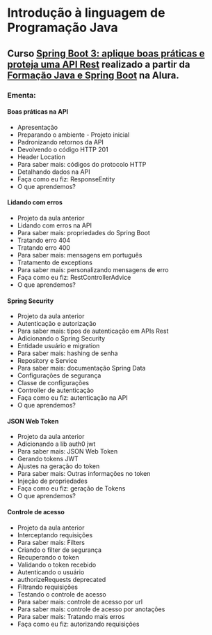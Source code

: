 # Introdução à linguagem de Programação Java
## Curso [Spring Boot 3: aplique boas práticas e proteja uma API Rest](https://cursos.alura.com.br/course/spring-boot-aplique-boas-praticas-proteja-api-rest) realizado a partir da [Formação Java e Spring Boot](https://www.alura.com.br/formacao-spring-boot-3) na Alura.

### Ementa:   
#### Boas práticas na API
  - Apresentação
  - Preparando o ambiente - Projeto inicial
  - Padronizando retornos da API
  - Devolvendo o código HTTP 201
  - Header Location
  - Para saber mais: códigos do protocolo HTTP
  - Detalhando dados na API
  - Faça como eu fiz: ResponseEntity
  - O que aprendemos?

#### Lidando com erros
  - Projeto da aula anterior
  - Lidando com erros na API
  - Para saber mais: propriedades do Spring Boot
  - Tratando erro 404
  - Tratando erro 400
  - Para saber mais: mensagens em português
  - Tratamento de exceptions
  - Para saber mais: personalizando mensagens de erro
  - Faça como eu fiz: RestControllerAdvice
  - O que aprendemos?

#### Spring Security
  - Projeto da aula anterior
  - Autenticação e autorização
  - Para saber mais: tipos de autenticação em APIs Rest
  - Adicionando o Spring Security
  - Entidade usuário e migration
  - Para saber mais: hashing de senha
  - Repository e Service
  - Para saber mais: documentação Spring Data
  - Configurações de segurança
  - Classe de configurações
  - Controller de autenticação
  - Faça como eu fiz: autenticação na API
  - O que aprendemos?

#### JSON Web Token
  - Projeto da aula anterior
  - Adicionando a lib auth0 jwt
  - Para saber mais: JSON Web Token
  - Gerando tokens JWT
  - Ajustes na geração do token
  - Para saber mais: Outras informações no token
  - Injeção de propriedades
  - Faça como eu fiz: geração de Tokens
  - O que aprendemos?

#### Controle de acesso
  - Projeto da aula anterior
  - Interceptando requisições
  - Para saber mais: Filters
  - Criando o filter de segurança
  - Recuperando o token
  - Validando o token recebido
  - Autenticando o usuário
  - authorizeRequests deprecated
  - Filtrando requisições
  - Testando o controle de acesso
  - Para saber mais: controle de acesso por url
  - Para saber mais: controle de acesso por anotações
  - Para saber mais: Tratando mais erros
  - Faça como eu fiz: autorizando requisições
